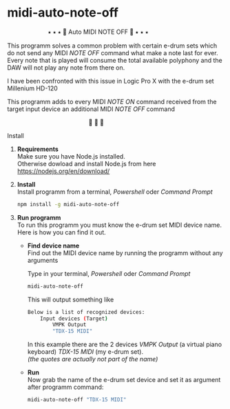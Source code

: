 # midi-auto-note-off

&nbsp;&nbsp;&nbsp;&nbsp;&nbsp;&nbsp;&nbsp;&nbsp;&nbsp;&nbsp;&nbsp;&nbsp;&nbsp;&nbsp;&nbsp;&nbsp;&nbsp;&nbsp;&nbsp;&nbsp;&nbsp;&nbsp;&nbsp;&nbsp;⭑ ⭑ ⭑ 🥁  Auto MIDI NOTE OFF  🥁 ⭑ ⭑ ⭑ 

This programm solves a common problem with certain e-drum sets
which do not send any MIDI *NOTE OFF* command what 
make a note last for ever.
Every note that is played will consume the total available polyphony and 
the DAW will not play any note from there on.

I have been confronted with this issue in Logic Pro X 
with the e-drum set Millenium HD-120

This programm adds to every MIDI *NOTE ON* command 
received from the target input device
an additional MIDI *NOTE OFF* command

&nbsp;&nbsp;&nbsp;&nbsp;&nbsp;&nbsp;&nbsp;&nbsp;&nbsp;&nbsp;&nbsp;&nbsp;&nbsp;&nbsp;&nbsp;&nbsp;&nbsp;&nbsp;&nbsp;&nbsp;&nbsp;&nbsp;&nbsp;&nbsp;&nbsp;&nbsp;&nbsp;&nbsp;&nbsp;&nbsp;&nbsp;&nbsp;&nbsp;&nbsp;&nbsp;&nbsp;&nbsp;&nbsp;&nbsp;&nbsp;&nbsp;&nbsp;&nbsp;&nbsp;&nbsp;&nbsp;&nbsp;&nbsp;🥁 🥁 🥁   



Install 

1) **Requirements**  
Make sure you have Node.js installed.  
Otherwise dowload and install Node.js from here  
https://nodejs.org/en/download/

2) **Install**    
    Install programm from a terminal, *Powershell* oder *Command Prompt*   
    ```bash
    npm install -g midi-auto-note-off
    ```

3) **Run programm**    
To run this programm you must know the e-drum set MIDI device name.  
Here is how you can find it out.
    - **Find device name**  
        Find out the MIDI device name by running the programm without any arguments  

        Type in your terminal, *Powershell* oder *Command Prompt*
        ```bash
        midi-auto-note-off
        ```
        This will output something like 
        ```bash
        Below is a list of recognized devices:
            Input devices (Target)
                VMPK Output
                "TDX-15 MIDI"
        ```
        In this example there are the 2 devices *VMPK Output* (a virtual piano keyboard) *TDX-15 MIDI* (my e-drum set).  
        _(the quotes are actually not part of the name)_

    - **Run**   
        Now grab the name of the e-drum set device and set it as argument after programm command:
        ```bash
        midi-auto-note-off "TDX-15 MIDI"
        ```
